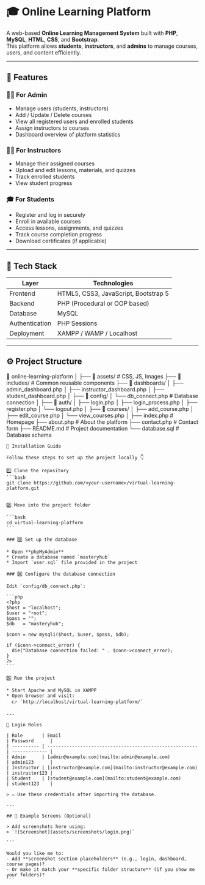 # 🎓 Online Learning Platform

A web-based **Online Learning Management System** built with **PHP**, **MySQL**, **HTML**, **CSS**, and **Bootstrap**.  
This platform allows **students**, **instructors**, and **admins** to manage courses, users, and content efficiently.

---

## 🚀 Features

### 👩‍🏫 For Admin
- Manage users (students, instructors)
- Add / Update / Delete courses
- View all registered users and enrolled students
- Assign instructors to courses
- Dashboard overview of platform statistics

### 🧑‍💻 For Instructors
- Manage their assigned courses
- Upload and edit lessons, materials, and quizzes
- Track enrolled students
- View student progress

### 🎓 For Students
- Register and log in securely
- Enroll in available courses
- Access lessons, assignments, and quizzes
- Track course completion progress
- Download certificates (if applicable)

---

## 🧠 Tech Stack

| Layer | Technologies |
|-------|---------------|
| Frontend | HTML5, CSS3, JavaScript, Bootstrap 5 |
| Backend | PHP (Procedural or OOP based) |
| Database | MySQL |
| Authentication | PHP Sessions |
| Deployment | XAMPP / WAMP / Localhost |

---

## ⚙️ Project Structure

📂 online-learning-platform
│
├── 📁 assets/               # CSS, JS, Images
├── 📁 includes/             # Common reusable components
├── 📁 dashboards/
│   ├── admin_dashboard.php
│   ├── instructor_dashboard.php
│   ├── student_dashboard.php
│
├── 📁 config/
│   └── db_connect.php       # Database connection
│
├── 📁 auth/
│   ├── login.php
│   ├── login_process.php
│   ├── register.php
│   └── logout.php
│
├── 📁 courses/
│   ├── add_course.php
│   ├── edit_course.php
│   └── view_courses.php
│
├── index.php                # Homepage
├── about.php                # About the platform
├── contact.php              # Contact form
├── README.md                # Project documentation
└── database.sql             # Database schema

````
🧰 Installation Guide

Follow these steps to set up the project locally 👇

1️⃣ Clone the repository
```bash
git clone https://github.com/<your-username>/virtual-learning-platform.git


2️⃣ Move into the project folder

```bash
cd virtual-learning-platform
```

### 3️⃣ Set up the database

* Open **phpMyAdmin**
* Create a database named `masteryhub`
* Import `user.sql` file provided in the project

### 4️⃣ Configure the database connection

Edit `config/db_connect.php`:

```php
<?php
$host = "localhost";
$user = "root";
$pass = "";
$db   = "masteryhub";

$conn = new mysqli($host, $user, $pass, $db);

if ($conn->connect_error) {
  die("Database connection failed: " . $conn->connect_error);
}
?>
```

5️⃣ Run the project

* Start Apache and MySQL in XAMPP
* Open browser and visit:
  👉 `http://localhost/virtual-learning-platform/`

---

🔐 Login Roles

| Role       | Email                                                   | Password      |
| ---------- | ------------------------------------------------------- | ------------- |
| Admin      | [admin@example.com](mailto:admin@example.com)           | admin123      |
| Instructor | [instructor@example.com](mailto:instructor@example.com) | instructor123 |
| Student    | [student@example.com](mailto:student@example.com)       | student123    |

> ⚠️ Use these credentials after importing the database.

---

## 🧾 Example Screens (Optional)

> Add screenshots here using:
> `![Screenshot](assets/screenshots/login.png)`

```

Would you like me to:
- Add **screenshot section placeholders** (e.g., login, dashboard, course pages)?  
- Or make it match your **specific folder structure** (if you show me your folders)?
```
